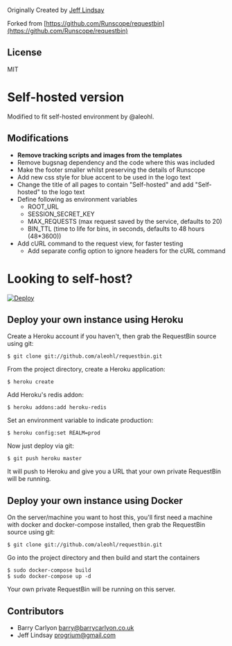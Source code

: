 Originally Created by [Jeff Lindsay](http://progrium.com)

Forked from [https://github.com/Runscope/requestbin](https://github.com/Runscope/requestbin)

License
-------
MIT

Self-hosted version
=====================
Modified to fit self-hosted environment by @aleohl.

## Modifications
* **Remove tracking scripts and images from the templates**
* Remove bugsnag dependency and the code where this was included
* Make the footer smaller whilst preserving the details of Runscope
* Add new css style for blue accent to be used in the logo text
* Change the title of all pages to contain "Self-hosted" and add "Self-hosted" to the logo text
* Define following as environment variables
    * ROOT_URL
    * SESSION_SECRET_KEY
    * MAX_REQUESTS (max request saved by the service, defaults to 20)
    * BIN_TTL (time to life for bins, in seconds, defaults to 48 hours (48*3600))
* Add cURL command to the request view, for faster testing
    * Add separate config option to ignore headers for the cURL command

Looking to self-host?
=====================

[![Deploy](https://www.herokucdn.com/deploy/button.png)](https://heroku.com/deploy)

## Deploy your own instance using Heroku
Create a Heroku account if you haven't, then grab the RequestBin source using git:

`$ git clone git://github.com/aleohl/requestbin.git`

From the project directory, create a Heroku application:

`$ heroku create`

Add Heroku's redis addon:

`$ heroku addons:add heroku-redis`

Set an environment variable to indicate production:

`$ heroku config:set REALM=prod`

Now just deploy via git:

`$ git push heroku master`

It will push to Heroku and give you a URL that your own private RequestBin will be running.


## Deploy your own instance using Docker

On the server/machine you want to host this, you'll first need a machine with
docker and docker-compose installed, then grab the RequestBin source using git:

`$ git clone git://github.com/aleohl/requestbin.git`

Go into the project directory and then build and start the containers

```
$ sudo docker-compose build
$ sudo docker-compose up -d
```

Your own private RequestBin will be running on this server.


Contributors
------------
 * Barry Carlyon <barry@barrycarlyon.co.uk>
 * Jeff Lindsay <progrium@gmail.com>
